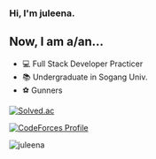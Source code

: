 ### Hi, I'm juleena.

## Now, I am a/an...
- 💻 Full Stack Developer Practicer
- 📚 Undergraduate in Sogang Univ.
- ⚽️ Gunners
<!--
**juLeena/juLeena** is a ✨ _special_ ✨ repository because its `README.md` (this file) appears on your GitHub profile.

Here are some ideas to get you started:

- 🔭 I’m currently working on ...
- 🌱 I’m currently learning ...
- 👯 I’m looking to collaborate on ...
- 🤔 I’m looking for help with ...
- 💬 Ask me about ...
- 📫 How to reach me: ...
- 😄 Pronouns: ...
- ⚡ Fun fact: ...
-->
[![Solved.ac](http://mazassumnida.wtf/api/v2/generate_badge?boj=imearth01)](https://solved.ac/imearth01)

[![CodeForces Profile](https://cf.leed.at?id={juleena})](https://codeforces.com/profile/{juleena})

![juleena](https://github-readme-stats.vercel.app/api?username=juleena&show_icons=true&theme=great-gatsby)
